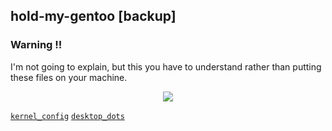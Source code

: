 ## hold-my-gentoo [backup] <img alt="" align="right" src="https://badges.pufler.dev/visits/owl4ce/hmg?style=flat-square&label=&color=fa74b2&logo=GitHub&logoColor=white&labelColor=373e4d"/>

### Warning !!
I'm not going to explain, but this you have to understand rather than putting these files on your machine.

<p align="center"><img src="https://i.ibb.co/1T0rYL4/final.gif"/></p>

[`kernel_config`](https://github.com/owl4ce/yin-x86_64) [`desktop_dots`](https://github.com/owl4ce/dotfiles)
